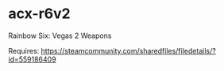 # acx-r6v2
Rainbow Six: Vegas 2 Weapons

Requires: https://steamcommunity.com/sharedfiles/filedetails/?id=559186409